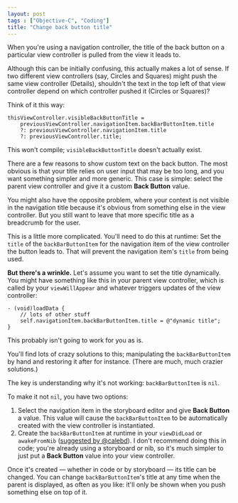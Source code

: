 ```yaml
---
layout: post
tags : ["Objective-C", "Coding"]
title: "Change back button title"
---
```

When you're using a navigation controller, the title of the back button on a particular view controller is pulled from the view it leads to.

Although this can be initially confusing, this actually makes a lot of sense. If two different view controllers (say, Circles and Squares) might push the same view controller (Details), shouldn't the text in the top left of that view controller depend on which controller pushed it (Circles or Squares)?

Think of it this way:

    thisViewController.visibleBackButtonTitle =
        previousViewController.navigationItem.backBarButtonItem.title
        ?: previousViewController.navigationItem.title
        ?: previousViewController.title;

This won't compile; `visibleBackButtonTitle` doesn't actually exist.

There are a few reasons to show custom text on the back button. The most obvious is that your title relies on user input that may be too long, and you want something simpler and more generic. This case is simple: select the parent view controller and give it a custom **Back Button** value.

You might also have the opposite problem, where your context is not visible in the navigation title because it's obvious from something else in the view controller. But you still want to leave that more specific title as a breadcrumb for the user.

This is a little more complicated. You'll need to do this at runtime: Set the `title` of the `backBarButtonItem` for the navigation item of the view controller the button leads to. That will prevent the navigation item's `title` from being used.

**But there's a wrinkle.** Let's assume you want to set the title dynamically. You might have something like this in your parent view controller, which is called by your `viewWillAppear` and whatever triggers updates of the view controller:

    - (void)loadData {
        // lots of other stuff
        self.navigationItem.backBarButtonItem.title = @"dynamic title";
    }

This probably isn't going to work for you as is.

You'll find lots of crazy solutions to this; manipulating the `backBarButtonItem` by hand and restoring it after for instance. (There are much, much crazier solutions.)

The key is understanding why it's not working: `backBarButtonItem` is `nil`.

To make it not `nil`, you have two options:

1. Select the navigation item in the storyboard editor and give **Back Button** a value. This value will cause the `backBarButtonItem` to be automatically created with the view controller is instantiated.
2. Create the `backBarButtonItem` at runtime in your `viewDidLoad` or `awakeFromNib` ([suggested by @calebd](https://twitter.com/calebd/status/391068542076207105)). I don't recommend doing this in code; you're already using a storyboard or nib, so it's much simpler to just put a **Back Button** value into your view controller.

Once it's created — whether in code or by storyboard — its title can be changed. You can change `backBarButtonItem`'s title at any time when the parent is displayed, as often as you like: it'll only be shown when you push something else on top of it.
